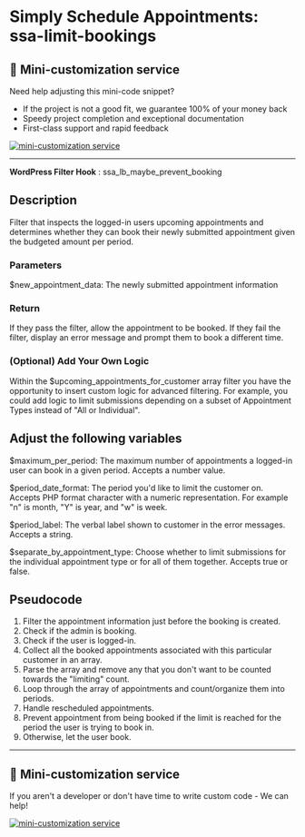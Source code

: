 # Simply Schedule Appointments: ssa-limit-bookings

## :pencil: Mini-customization service
Need help adjusting this mini-code snippet? 

- If the project is not a good fit, we guarantee 100% of your money back
- Speedy project completion and exceptional documentation
- First-class support and rapid feedback

[![mini-customization service](https://simplyscheduleappointments.com/wp-content/uploads/2022/09/GET-STARTED-BUTTON.png)](https://simplyscheduleappointments.com/mini-customizations/?utm_source=github&utm_medium=promo-link&utm_campaign=mini-customizations&utm_content=ssa-limit-bookings)

---

**WordPress Filter Hook** : ssa_lb_maybe_prevent_booking

## Description

Filter that inspects the logged-in users upcoming appointments and determines whether they can book their newly submitted appointment given the budgeted amount per period.

### Parameters

$new_appointment_data: The newly submitted appointment information

### Return

If they pass the filter, allow the appointment to be booked.
If they fail the filter, display an error message and prompt them to book a different time.

### (Optional) Add Your Own Logic
Within the $upcoming_appointments_for_customer array filter you have the opportunity to insert custom logic for advanced filtering. For example, you could add logic to limit submissions depending on a subset of Appointment Types instead of "All or Individual".

## Adjust the following variables

$maximum_per_period: 
	The maximum number of appointments a logged-in user can book in a given period.
	Accepts a number value.

$period_date_format: 
	The period you'd like to limit the customer on.
	Accepts PHP format character with a numeric representation.
	For example "n" is month, "Y" is year, and "w" is week.

$period_label:
	The verbal label shown to customer in the error messages.
	Accepts a string.

$separate_by_appointment_type:
  Choose whether to limit submissions for the individual appointment type or for all of them together.
  Accepts true or false.

## Pseudocode

1. Filter the appointment information just before the booking is created.
2. Check if the admin is booking. 
3. Check if the user is logged-in.
4. Collect all the booked appointments associated with this particular customer in an array.
5. Parse the array and remove any that you don't want to be counted towards the "limiting" count.
6. Loop through the array of appointments and count/organize them into periods.
7. Handle rescheduled appointments.
8. Prevent appointment from being booked if the limit is reached for the period the user is trying to book in.
9. Otherwise, let the user book.

---

## :pencil: Mini-customization service 
If you aren't a developer or don't have time to write custom code - We can help!

[![mini-customization service](https://simplyscheduleappointments.com/wp-content/uploads/2022/09/GET-STARTED-BUTTON.png)](https://simplyscheduleappointments.com/mini-customizations/?utm_source=github&utm_medium=promo-link&utm_campaign=mini-customizations&utm_content=ssa-limit-bookings)
